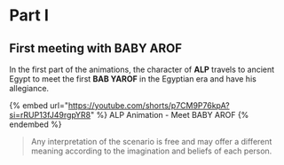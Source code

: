 # Part I

## First meeting with BABY AROF

In the first part of the animations, the character of **ALP** travels to ancient Egypt to meet the first **BAB YAROF** in the Egyptian era and have his allegiance.

{% embed url="https://youtube.com/shorts/p7CM9P76kpA?si=rRUP13fJ49rgpYR8" %}
ALP Animation - Meet BABY AROF
{% endembed %}

> Any interpretation of the scenario is free and may offer a different meaning according to the imagination and beliefs of each person.
